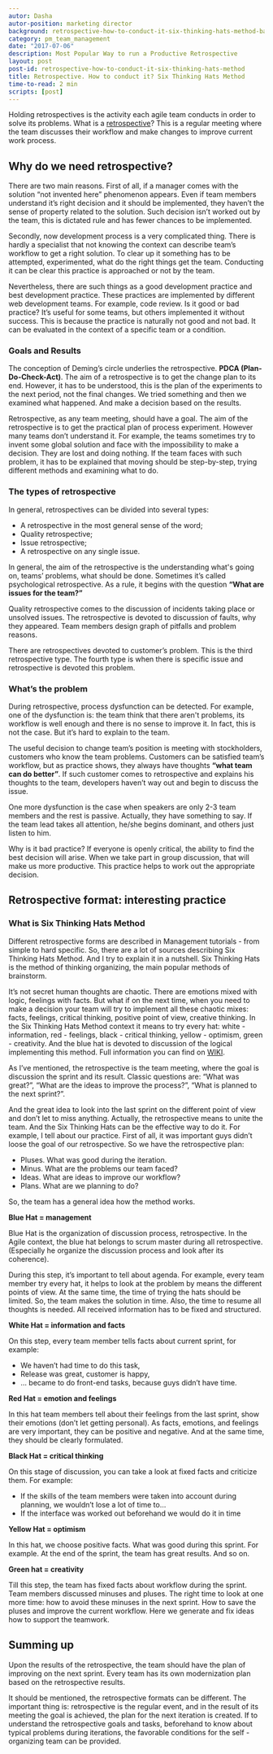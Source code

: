 ```yaml
---
autor: Dasha
autor-position: marketing director
background: retrospective-how-to-conduct-it-six-thinking-hats-method-back
category: pm_team_management
date: "2017-07-06"
description: Most Popular Way to run a Productive Retrospective
layout: post
post-id: retrospective-how-to-conduct-it-six-thinking-hats-method
title: Retrospective. How to conduct it? Six Thinking Hats Method
time-to-read: 2 min
scripts: [post]
---
```


Holding retrospectives is the activity each agile team conducts in order to solve its problems. What is a [retrospective](https://en.wikipedia.org/wiki/Retrospective)? This is a regular meeting where the team discusses their workflow and make changes to improve current work process.

## Why do we need retrospective?

There are two main reasons. First of all, if a manager comes with the solution “not invented here” phenomenon appears. Even if team members understand it’s right decision and it should be implemented, they haven’t the sense of property related to the solution. Such decision isn’t worked out by the team, this is dictated rule and has fewer chances to be implemented.  

Secondly, now development process is a very complicated thing. There is hardly a specialist that not knowing the context can describe team’s workflow to get a right solution. To clear up it something has to be attempted, experimented, what do the right things get the team. Conducting it can be clear this practice is approached or not by the team.

Nevertheless, there are such things as a good development practice and best development practice. These practices are implemented by different web development teams. For example, code review. Is it good or bad practice? It’s useful for some teams, but others implemented it without success. This is because the practice is naturally not good and not bad. It can be evaluated in the context of a specific team or a condition.

### Goals and Results

The conception of Deming’s circle underlies the retrospective. **PDCA (Plan-Do-Check-Act)**. The aim of a retrospective is to get the change plan to its end. However, it has to be understood, this is the plan of the experiments to the next period, not the final changes. We tried something and then we examined what happened. And make a decision based on the results.   

Retrospective, as any team meeting, should have a goal. The aim of the retrospective is to get the practical plan of process experiment. However many teams don’t understand it. For example, the teams sometimes try to invent some global solution and face with the impossibility to make a decision. They are lost and doing nothing. If the team faces with such problem, it has to be explained that moving should be step-by-step, trying different methods and examining what to do.

### The types of retrospective

In general, retrospectives can be divided into several types:

* A retrospective in the most general sense of the word;
* Quality retrospective;
* Issue retrospective;
* A retrospective on any single issue.

In general, the aim of the retrospective is the understanding what's going on, teams’ problems, what should be done. Sometimes it’s called psychological retrospective. As a rule, it begins with the question **“What are issues for the team?”**

Quality retrospective comes to the discussion of incidents taking place or unsolved issues. The retrospective is devoted to discussion of faults, why they appeared. Team members design graph of pitfalls and problem reasons.    

There are retrospectives devoted to customer’s problem. This is the third retrospective type. The fourth type is when there is specific issue and retrospective is devoted this problem. 

### What’s the problem

During retrospective, process dysfunction can be detected. For example, one of the dysfunction is: the team think that there aren't problems, its workflow is well enough and there is no sense to improve it. In fact, this is not the case. But it’s hard to explain to the team.  

The useful decision to change team’s position is meeting with stockholders, customers who know the team problems. Customers can be satisfied team’s workflow, but as practice shows, they always have thoughts **“what team can do better”**. If such customer comes to retrospective and explains his thoughts to the team, developers haven’t way out and begin to discuss the issue.  

One more dysfunction is the case when speakers are only 2-3 team members and the rest is passive. Actually, they have something to say. If the team lead takes all attention, he/she begins dominant, and others just listen to him. 

Why is it bad practice? If everyone is openly critical, the ability to find the best decision will arise. When we take part in group discussion, that will make us more productive. This practice helps to work out the appropriate decision.   

## Retrospective format: interesting practice

### What is Six Thinking Hats Method

Different retrospective forms are described in Management tutorials - from simple to hard specific. So, there are a lot of sources describing Six Thinking Hats Method. And I try to explain it in a nutshell. 
Six Thinking Hats is the method of thinking organizing, the main popular methods of brainstorm.

It’s not secret human thoughts are chaotic. There are emotions mixed with logic, feelings with facts. But what if on the next time, when you need to make a decision your team will try to implement all these chaotic mixes: facts, feelings, critical thinking, positive point of view, creative thinking. In the Six Thinking Hats Method context it means to try every hat: white - information, red - feelings, black - critical thinking, yellow - optimism, green - creativity. And the blue hat is devoted to discussion of the logical implementing this method. Full information you can find on [WIKI](https://en.wikipedia.org/wiki/Six_Thinking_Hats).

As I’ve mentioned, the retrospective is the team meeting, where the goal is discussion the sprint and its result. Classic questions are: “What was great?”, “What are the ideas to improve the process?”, “What is planned to the next sprint?”. 

And the great idea to look into the last sprint on the different point of view and don’t let to miss anything. Actually, the retrospective means to unite the team. And the Six Thinking Hats can be the effective way to do it. 
For example, I tell about our practice. First of all, it was important guys didn’t loose the goal of our retrospective. So we have the retrospective plan:

* Pluses. What was good during the iteration.
* Minus. What are the problems our team faced?
* Ideas. What are ideas to improve our workflow?
* Plans. What are we planning to do?

So, the team has a general idea how the method works.


**Blue Hat = management**

Blue Hat is the organization of discussion process, retrospective. In the Agile context, the blue hat belongs to scrum master during all retrospective. (Especially he organize the discussion process and look after its coherence). 

During this step, it’s important to tell about agenda. For example, every team member try every hat, it helps to look at the problem by means the different points of view. At the same time, the time of trying the hats should 
be limited. So, the team makes the solution in time. Also, the time to resume all thoughts is needed. All received information has to be fixed and structured.

**White Hat = information and facts**

On this step, every team member tells facts about current sprint, for example:

* We haven’t had time to do this task,
* Release was great, customer is happy,
* … became to do front-end tasks, because guys didn’t have time.

**Red Hat = emotion and feelings**

In this hat team members tell about their feelings from the last sprint, show their emotions (don’t let getting personal). As facts, emotions, and feelings are very important, they can be positive and negative. And at the same time, they should be clearly formulated.  

**Black Hat = critical thinking**

On this stage of discussion, you can take a look at fixed facts and criticize them. For example:

* If the skills of the team members were taken into account during planning, we wouldn’t lose a lot of time to…
* If the interface was worked out beforehand we would do it in time

**Yellow Hat = optimism**

In this hat, we choose positive facts. What was good during this sprint. For example. At the end of the sprint, the team has great results. And so on.

**Green hat = creativity**

Till this step, the team has fixed facts about workflow during the sprint. Team members discussed minuses and pluses. The right time to look at one more time: how to avoid these minuses in the next sprint. How to save the pluses and improve the current workflow. Here we generate and fix ideas how to support the teamwork.

## Summing up

Upon the results of the retrospective, the team should have the plan of improving on the next sprint. Every team has its own modernization plan based on the retrospective results. 

It should be mentioned, the retrospective formats can be different. The important thing is: retrospective is the regular event, and in the result of its meeting the goal is achieved, the plan for the next iteration is created. If to understand the retrospective goals and tasks, beforehand to know about typical problems during iterations, the favorable conditions for the self - organizing team can be provided. 
